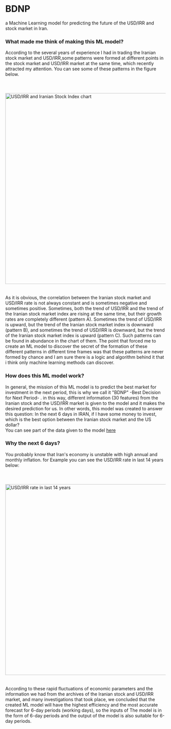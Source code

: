 # BDNP
a Machine Learning model for predicting the future of the USD/IRR and stock market in Iran.

### What made me think of making this ML model?
According to the several years of experience I had in trading the Iranian stock market and USD/IRR,some patterns were formed at different points in the stock market and USD/IRR market at the same time, which recently attracted my attention.
You can see some of these patterns in the figure below.<br><br><br>
&nbsp;&nbsp;&nbsp;&nbsp;&nbsp;&nbsp;&nbsp;&nbsp;&nbsp;&nbsp;&nbsp;&nbsp;&nbsp;&nbsp;&nbsp;&nbsp;&nbsp;&nbsp; <img src="https://private-user-images.githubusercontent.com/104448040/320200771-388b8d13-4107-45d0-ac44-ceb18732077d.png?jwt=eyJhbGciOiJIUzI1NiIsInR5cCI6IkpXVCJ9.eyJpc3MiOiJnaXRodWIuY29tIiwiYXVkIjoicmF3LmdpdGh1YnVzZXJjb250ZW50LmNvbSIsImtleSI6ImtleTUiLCJleHAiOjE3MTI0MDI4NTcsIm5iZiI6MTcxMjQwMjU1NywicGF0aCI6Ii8xMDQ0NDgwNDAvMzIwMjAwNzcxLTM4OGI4ZDEzLTQxMDctNDVkMC1hYzQ0LWNlYjE4NzMyMDc3ZC5wbmc_WC1BbXotQWxnb3JpdGhtPUFXUzQtSE1BQy1TSEEyNTYmWC1BbXotQ3JlZGVudGlhbD1BS0lBVkNPRFlMU0E1M1BRSzRaQSUyRjIwMjQwNDA2JTJGdXMtZWFzdC0xJTJGczMlMkZhd3M0X3JlcXVlc3QmWC1BbXotRGF0ZT0yMDI0MDQwNlQxMTIyMzdaJlgtQW16LUV4cGlyZXM9MzAwJlgtQW16LVNpZ25hdHVyZT04MzcxNGMwNDZiYjMzMjc0OWI0MWUxODQwYTgzZDIxNDc1Y2UwMGRmZDc5MjBmOGZmOWMxZGYxYzQ4YWY1MWZlJlgtQW16LVNpZ25lZEhlYWRlcnM9aG9zdCZhY3Rvcl9pZD0wJmtleV9pZD0wJnJlcG9faWQ9MCJ9.n88jI2VdUKYjJ7uYQjfRDoF0T5_-PtJLwaiI79ny418" alt="USD/IRR and Iranian Stock Index chart" width="800" height="600"><br><br><br>
As it is obvious, the correlation between the Iranian stock market and USD/IRR rate is not always constant and is sometimes negative and sometimes positive. Sometimes, both the trend of USD/IRR and the trend of the Iranian stock market index are rising at the same time, but their growth rates are completely different (pattern A). Sometimes the trend of USD/IRR is upward, but the trend of the Iranian stock market index is downward (pattern B), and sometimes the trend of USD/IRR is downward, but the trend of the Iranian stock market index is upward (pattern C). Such patterns can be found in abundance in the chart of them.
The point that forced me to create an ML model to discover the secret of the formation of these different patterns in different time frames was that these patterns are never formed by chance and I am sure there is a logic and algorithm behind it that i think only machine learning methods can discover.

### How does this ML model work?
In general, the mission of this ML model is to predict the best market for investment in the next period, this is why we call it "BDNP" -Best Decision for Next Period- . in this way, different information (30 features) from the Iranian stock and the USD/IRR market is given to the model and it makes the desired prediction for us.
In other words, this model was created to answer this question:
In the next 6 days in IRAN, if I have some money to invest, which is the best option between the Iranian stock market and the US dollar?<br>
You can see part of the data given to the model [here]()


### Why the next 6 days?
You probably know that Iran's economy is unstable with high annual and monthly inflation. for Example you can see the USD/IRR rate in last 14 years below:<br><br><br>
&nbsp;&nbsp;&nbsp;&nbsp;&nbsp;&nbsp;&nbsp;&nbsp;&nbsp;&nbsp;&nbsp;&nbsp;&nbsp;&nbsp;&nbsp;&nbsp;&nbsp;&nbsp; <img src="https://private-user-images.githubusercontent.com/104448040/320202324-9c70ab09-ff10-4fbf-8259-bdddc9ef44fa.png?jwt=eyJhbGciOiJIUzI1NiIsInR5cCI6IkpXVCJ9.eyJpc3MiOiJnaXRodWIuY29tIiwiYXVkIjoicmF3LmdpdGh1YnVzZXJjb250ZW50LmNvbSIsImtleSI6ImtleTUiLCJleHAiOjE3MTI0MDQ3MDYsIm5iZiI6MTcxMjQwNDQwNiwicGF0aCI6Ii8xMDQ0NDgwNDAvMzIwMjAyMzI0LTljNzBhYjA5LWZmMTAtNGZiZi04MjU5LWJkZGRjOWVmNDRmYS5wbmc_WC1BbXotQWxnb3JpdGhtPUFXUzQtSE1BQy1TSEEyNTYmWC1BbXotQ3JlZGVudGlhbD1BS0lBVkNPRFlMU0E1M1BRSzRaQSUyRjIwMjQwNDA2JTJGdXMtZWFzdC0xJTJGczMlMkZhd3M0X3JlcXVlc3QmWC1BbXotRGF0ZT0yMDI0MDQwNlQxMTUzMjZaJlgtQW16LUV4cGlyZXM9MzAwJlgtQW16LVNpZ25hdHVyZT00MWU0M2E5MzFlMzhhODAxODViOWQzYWM1ZGU3ZWMwNDg1ZjAyZWI3YzNjZjJlMjY5Yzc0ZGY2MzNkOTk1YWEyJlgtQW16LVNpZ25lZEhlYWRlcnM9aG9zdCZhY3Rvcl9pZD0wJmtleV9pZD0wJnJlcG9faWQ9MCJ9.dCQb7cPjyh-94mpQzd2IlDO2gj2MjgcI-MvlFfy3flo" alt="USD/IRR rate in last 14 years" width="800" height="600"> <br><br><br>
According to these rapid fluctuations of economic parameters and the information we had from the archives of the Iranian stock and USD/IRR market, and many investigations that took place, we concluded that the created ML model will have the highest efficiency and the most accurate forecast for 6-day periods (working days), so the inputs of The model is in the form of 6-day periods and the output of the model is also suitable for 6-day periods.

